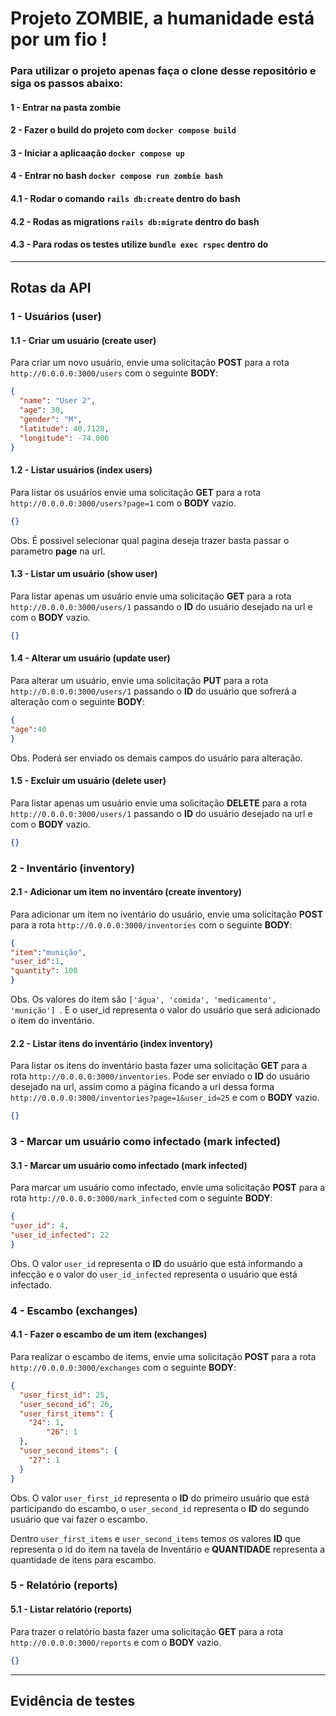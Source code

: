 # Projeto ZOMBIE, a humanidade está por um fio !

### Para utilizar o projeto apenas faça o clone desse repositório e siga os passos abaixo:

#### 1 - Entrar na pasta zombie
#### 2 - Fazer o build do projeto com `docker compose build`
#### 3 - Iniciar a aplicaação `docker compose up`
#### 4 - Entrar no bash `docker compose run zombie bash`
#### 4.1 - Rodar o comando `rails db:create` dentro do bash
#### 4.2 - Rodas as migrations `rails db:migrate` dentro do bash
#### 4.3 - Para rodas os testes utilize `bundle exec rspec` dentro do 

---------------------

## Rotas da API

### 1 - Usuários (user)

#### 1.1 - Criar um usuário (create user)

Para criar um novo usuário, envie uma solicitação **POST** para a rota `http://0.0.0.0:3000/users` com o seguinte **BODY**:

```json
{
  "name": "User 2",
  "age": 30,
  "gender": "M",
  "latitude": 40.7128,
  "longitude": -74.006
}
```

#### 1.2 - Listar usuários (index users)

Para listar os usuários envie uma solicitação **GET** para a rota `http://0.0.0.0:3000/users?page=1` com o **BODY** vazio.

```json
{}
```

Obs. É possivel selecionar qual pagina deseja trazer basta passar o parametro **page** na url.

#### 1.3 - Listar um usuário (show user)

Para listar apenas um usuário envie uma solicitação **GET** para a rota `http://0.0.0.0:3000/users/1` passando o **ID** do usuário desejado na url e com o **BODY** vazio.

```json
{}
```

#### 1.4 - Alterar um usuário (update user)

Para alterar um usuário, envie uma solicitação **PUT** para a rota `http://0.0.0.0:3000/users/1` passando o **ID** do usuário que sofrerá a alteração com o seguinte **BODY**:

```json
{
"age":40
}

```

Obs. Poderá ser enviado os demais campos do usuário para alteração.

#### 1.5 - Excluir um usuário (delete user)

Para listar apenas um usuário envie uma solicitação **DELETE** para a rota `http://0.0.0.0:3000/users/1` passando o **ID** do usuário desejado na url e com o **BODY** vazio.

```json
{}
```


### 2 - Inventário (inventory)

#### 2.1 - Adicionar um item no inventáro (create inventory)

Para adicionar um item no iventário do usuário, envie uma solicitação **POST** para a rota `http://0.0.0.0:3000/inventories` com o seguinte **BODY**:

```json
{
"item":"munição",
"user_id":1,
"quantity": 100
}

```

Obs. Os valores do item são `['água', 'comida', 'medicamento', 'munição'] `. E o user_id representa o valor do usuário que será adicionado o item do inventário.

#### 2.2 - Listar itens do inventário (index inventory)

Para listar os itens do inventário basta fazer uma solicitação **GET** para a rota `http://0.0.0.0:3000/inventories`. Pode ser enviado o **ID** do usuário desejado na url, assim como a página ficando a url dessa forma `http://0.0.0.0:3000/inventories?page=1&user_id=25` e com o **BODY** vazio.

```json
{}
```

### 3 - Marcar um usuário como infectado (mark infected)

#### 3.1 - Marcar um usuário como infectado (mark infected)

Para marcar um usuário como infectado, envie uma solicitação **POST** para a rota `http://0.0.0.0:3000/mark_infected` com o seguinte **BODY**:

```json
{
"user_id": 4,
"user_id_infected": 22
}


```

Obs. O valor `user_id` representa o **ID** do usuário que está informando a infecção e o valor do `user_id_infected` representa o usuário que está infectado. 

### 4 - Escambo (exchanges)

#### 4.1 - Fazer o escambo de um item (exchanges)

Para realizar o escambo de items, envie uma solicitação **POST** para a rota `http://0.0.0.0:3000/exchanges` com o seguinte **BODY**:

```json
{
  "user_first_id": 25,
  "user_second_id": 26,
  "user_first_items": {
    "24": 1,
		"26": 1
  },
  "user_second_items": {
    "27": 1
  }
}
```
Obs. O valor `user_first_id` representa o **ID** do primeiro usuário que está participando do escambo, o `user_second_id` representa o **ID** do segundo usuário que vai fazer o escambo.

Dentro `user_first_items` e `user_second_items` temos os valores **ID** que representa o id do item na tavela de Inventário e **QUANTIDADE** representa a quantidade de itens para escambo. 

### 5 - Relatório (reports)

#### 5.1 - Listar relatório (reports)

Para trazer o relatório basta fazer uma solicitação **GET** para a rota `http://0.0.0.0:3000/reports` e com o **BODY** vazio.

```json
{}
```

---

## Evidência de testes